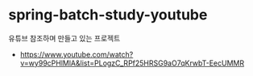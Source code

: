# spring-batch-study-youtube
유튜브 참조하며 만들고 있는 프로젝트
- https://www.youtube.com/watch?v=wy99cPHlMlA&list=PLogzC_RPf25HRSG9aO7qKrwbT-EecUMMR
